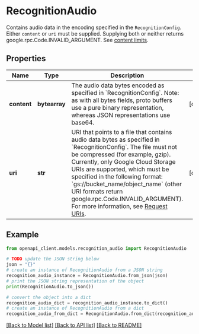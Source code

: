 # RecognitionAudio

Contains audio data in the encoding specified in the `RecognitionConfig`. Either `content` or `uri` must be supplied. Supplying both or neither returns google.rpc.Code.INVALID_ARGUMENT. See [content limits](https://cloud.google.com/speech-to-text/quotas#content).

## Properties

Name | Type | Description | Notes
------------ | ------------- | ------------- | -------------
**content** | **bytearray** | The audio data bytes encoded as specified in &#x60;RecognitionConfig&#x60;. Note: as with all bytes fields, proto buffers use a pure binary representation, whereas JSON representations use base64. | [optional] 
**uri** | **str** | URI that points to a file that contains audio data bytes as specified in &#x60;RecognitionConfig&#x60;. The file must not be compressed (for example, gzip). Currently, only Google Cloud Storage URIs are supported, which must be specified in the following format: &#x60;gs://bucket_name/object_name&#x60; (other URI formats return google.rpc.Code.INVALID_ARGUMENT). For more information, see [Request URIs](https://cloud.google.com/storage/docs/reference-uris). | [optional] 

## Example

```python
from openapi_client.models.recognition_audio import RecognitionAudio

# TODO update the JSON string below
json = "{}"
# create an instance of RecognitionAudio from a JSON string
recognition_audio_instance = RecognitionAudio.from_json(json)
# print the JSON string representation of the object
print(RecognitionAudio.to_json())

# convert the object into a dict
recognition_audio_dict = recognition_audio_instance.to_dict()
# create an instance of RecognitionAudio from a dict
recognition_audio_from_dict = RecognitionAudio.from_dict(recognition_audio_dict)
```
[[Back to Model list]](../README.md#documentation-for-models) [[Back to API list]](../README.md#documentation-for-api-endpoints) [[Back to README]](../README.md)


